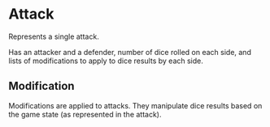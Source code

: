 # Attack

Represents a single attack.

Has an attacker and a defender, number of dice rolled on each side,
and lists of modifications to apply to dice results by each side.

## Modification

Modifications are applied to attacks.  They manipulate dice results
based on the game state (as represented in the attack).
